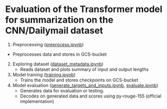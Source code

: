 # Evaluation of the Transformer model for summarization on the CNN/Dailymail dataset

1. Preprocessing ([preprocess.ipynb](preprocess.ipynb))
  * Preprocesses data and stores in GCS-bucket
2. Exploring dataset ([dataset_metadata.ipynb](dataset_metadata.ipynb))
   * Reads dataset and plots summary of input and output lengths
3. Model training ([training.ipynb](training.ipynb))
   * Trains the model and stores checkpoints on GCS-bucket
4. Model evaluation ([generate_targets_and_inputs.ipynb](generate_targets_and_inputs.ipynb), [evaluate.ipynb](evaluate.ipynb))
   * Generates data for evaluation or testing.
   * Decodes on generated data and scores using py-rouge-155 (official implementation)
